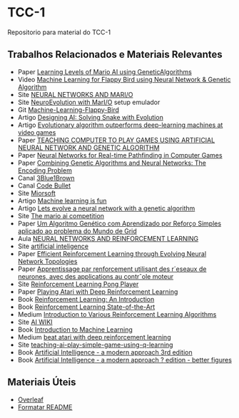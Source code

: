 # TCC-1
Repositorio para material do TCC-1

## Trabalhos Relacionados e Materiais Relevantes 
* Paper [Learning Levels of Mario AI using GeneticAlgorithms](https://www.researchgate.net/publication/299778811_Learning_Levels_of_Mario_AI_Using_Genetic_Algorithms)
* Video [Machine Learning for Flappy Bird using Neural Network & Genetic Algorithm](https://www.youtube.com/watch?v=aeWmdojEJf0)
* Site [NEURAL NETWORKS AND MARI/O](https://hackaday.com/2015/06/14/neural-networks-and-mario/)
* Site [NeuroEvolution with MarI/O](http://glenn-roberts.com/posts/tech/2015/07/08/neuroevolution-with-mario.html) setup emulador
* Git [Machine-Learning-Flappy-Bird](https://github.com/ssusnic/Machine-Learning-Flappy-Bird)
* Artigo [Designing AI: Solving Snake with Evolution](https://becominghuman.ai/designing-ai-solving-snake-with-evolution-f3dd6a9da867)
* Artigo [Evolutionary algorithm outperforms deep-learning machines at video games](https://www.technologyreview.com/s/611568/evolutionary-algorithm-outperforms-deep-learning-machines-at-video-games/)
* Paper [TEACHING COMPUTER TO PLAY GAMES
USING
 ARTIFICIAL NEURAL NETWORK AND GENETIC ALGORITHM
](https://www.researchgate.net/profile/Muhammad_Nawaz68/publication/315152465_TEACHING_COMPUTER_TO_PLAY_GAMES_USING_ARTIFICIAL_NEURAL_NETWORK_AND_GENETIC_ALGORITHM/links/58cbf1d6458515b6361d8b38/TEACHING-COMPUTER-TO-PLAY-GAMES-USING-ARTIFICIAL-NEURAL-NETWORK-AND-GENETIC-ALGORITHM.pdf)
* Paper [Neural Networks for Real-time Pathfinding in Computer Games](http://citeseerx.ist.psu.edu/viewdoc/download?doi=10.1.1.125.5608&rep=rep1&type=pdf)
* Paper [Combining Genetic Algorithms
and Neural Networks:
 The Encoding Problem
](http://homepages.inf.ed.ac.uk/pkoehn/publications/gann94.pdf)
* Canal [3Blue1Brown](https://www.youtube.com/channel/UCYO_jab_esuFRV4b17AJtAw)
* Canal [Code Bullet](https://www.youtube.com/channel/UC0e3QhIYukixgh5VVpKHH9Q)
* Site [Miorsoft](https://miorsoft.github.io/Site/index.html)
* Artigo [Machine learning is fun](https://medium.com/@ageitgey/machine-learning-is-fun-80ea3ec3c471)
* Artigo [Lets evolve a neural network with a genetic algorithm](https://blog.coast.ai/lets-evolve-a-neural-network-with-a-genetic-algorithm-code-included-8809bece164)
* Site [The mario ai competition](https://aiandgames.com/the-mario-ai-competition/)
* Paper [Um Algoritmo Genético com Aprendizado por Reforço
Simples aplicado ao problema do Mundo de Grid ](http://rica.ele.puc-rio.br/media/Revista_rica_n8_a7.pdf)
* Aula [NEURAL NETWORKS AND REINFORCEMENT LEARNING](http://web.mst.edu/~gosavia/neural_networks_RL.pdf)
* Site [artificial inteligence](https://leonardoaraujosantos.gitbooks.io/artificial-inteligence/content/deep_reinforcement_learning.html)
* Paper [Efficient Reinforcement Learning through Evolving Neural Network Topologies](http://nn.cs.utexas.edu/downloads/papers/stanley.gecco02_1.pdf)
* Paper [Apprentissage par renforcement utilisant des r´eseaux de
neurones, avec des applications au contrˆole moteur
](https://www.remi-coulom.fr/Publications/Thesis.pdf)
* Site [Reinforcement Learning Pong Player](https://www.cs.colostate.edu/~andrescj/proj/rl_pong/)
* Paper [Playing Atari with Deep Reinforcement Learning](https://arxiv.org/pdf/1312.5602v1.pdf)
* Book [Reinforcement Learning: An Introduction](https://drive.google.com/file/d/1xeUDVGWGUUv1-ccUMAZHJLej2C7aAFWY/view)
* Book [Reinforcement Learning
State-of-the-Art](https://link.springer.com/book/10.1007%2F978-3-642-27645-3)
* Medium [Introduction to Various Reinforcement Learning Algorithms](https://towardsdatascience.com/introduction-to-various-reinforcement-learning-algorithms-i-q-learning-sarsa-dqn-ddpg-72a5e0cb6287)
* Site [AI WIKI](https://skymind.ai/wiki/deep-reinforcement-learning)
* Book [Introduction to Machine Learning](https://kkpatel7.files.wordpress.com/2015/04/alppaydin_machinelearning_2010.pdf)
* Medium [beat atari with deep reinforcement learning](https://becominghuman.ai/beat-atari-with-deep-reinforcement-learning-part-2-dqn-improvements-d3563f665a2c)
* Site [teaching-ai-play-simple-game-using-q-learning](https://www.practicalai.io/teaching-ai-play-simple-game-using-q-learning/)
* Book [Artificial Intelligence - a modern approach 3rd edition](http://repository.unimal.ac.id/1022/1/Artificial%20Intelligence%20-%20A%20Modern%20Approach%203rd%20Ed%20-%20Stuart%20Russell%20and%20Peter%20Norvig%2C%20Berkeley%20%282010%29.pdf)
* Book [Artificial Intelligence - a modern approach ? edition - better figures](https://www.cin.ufpe.br/~tfl2/artificial-intelligence-modern-approach.9780131038059.25368.pdf)

## Materiais Úteis
* [Overleaf](https://v2.overleaf.com/)
* [Formatar README](https://help.github.com/articles/basic-writing-and-formatting-syntax/)
